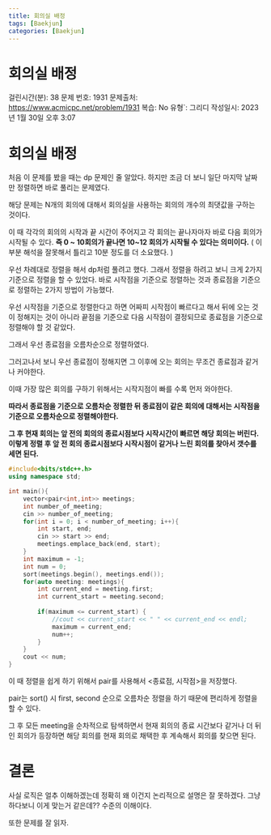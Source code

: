 ```yaml
---
title: 회의실 배정
tags: [Baekjun]
categories: [Baekjun]
---
```

# 회의실 배정

걸린시간(분): 38
문제 번호: 1931
문제출처: https://www.acmicpc.net/problem/1931
복습: No
유형`: 그리디
작성일시: 2023년 1월 30일 오후 3:07

# 회의실 배정

처음 이 문제를 봤을 때는 dp 문제인 줄 알았다. 하지만 조금 더 보니 일단 마지막 날짜만 정렬하면 바로 풀리는 문제였다.

해당 문제는 N개의 회의에 대해서 회의실을 사용하는 회의의 개수의 최댓값을 구하는 것이다.

이 때 각각의 회의의 시작과 끝 시간이 주어지고 각 회의는 끝나자마자 바로 다음 회의가 시작될 수 있다. **즉 0 ~ 10회의가 끝나면 10~12 회의가 시작될 수 있다는 의미이다.** ( 이 부분 해석을 잘못해서 틀리고 10분 정도를 더 소요했다. )

우선 차례대로 정렬을 해서 dp처럼 풀려고 했다. 그래서 정렬을 하려고 보니 크게 2가지 기준으로 정렬을 할 수 있었다. 바로 시작점을 기준으로 정렬하는 것과 종료점을 기준으로 정렬하는 2가지 방법이 가능했다.

우선 시작점을 기준으로 정렬한다고 하면 어짜피 시작점이 빠르다고 해서 뒤에 오는 것이 정해지는 것이 아니라 끝점을 기준으로 다음 시작점이 결정되므로 종료점을 기준으로 정렬해야 할 것 같았다.

그래서 우선 종료점을 오름차순으로 정렬하였다. 

그러고나서 보니 우선 종료점이 정해지면 그 이후에 오는 회의는 무조건 종료점과 같거나 커야한다.

이때 가장 많은 회의를 구하기 위해서는 시작지점이 빠를 수록 먼저 와야한다.

**따라서 종료점을 기준으로 오름차순 정렬한 뒤 종료점이 같은 회의에 대해서는 시작점을 기준으로 오름차순으로 정렬해야한다.**

**그 후 현재 회의는 앞 전의 회의의 종료시점보다 시작시간이 빠르면 해당 회의는 버린다. 이렇게 정렬 후 앞 전 회의 종료시점보다 시작시점이 같거나 느린 회의를 찾아서 갯수를 세면 된다.**

```cpp
#include<bits/stdc++.h>
using namespace std;

int main(){
    vector<pair<int,int>> meetings;
    int number_of_meeting;
    cin >> number_of_meeting;
    for(int i = 0; i < number_of_meeting; i++){
        int start, end;
        cin >> start >> end;
        meetings.emplace_back(end, start);
    }
    int maximum = -1;
    int num = 0;
    sort(meetings.begin(), meetings.end());
    for(auto meeting: meetings){
        int current_end = meeting.first;
        int current_start = meeting.second;
        
        if(maximum <= current_start) {
            //cout << current_start << " " << current_end << endl;
            maximum = current_end;
            num++;
        }
    }
    cout << num;
}
```

이 때 정렬을 쉽게 하기 위해서 pair를 사용해서 <종료점, 시작점>을 저장했다.

pair는 sort() 시 first, second 순으로 오름차순 정렬을 하기 때문에 편리하게 정렬을 할 수 있다.

그 후 모든 meeting을 순차적으로 탐색하면서 현재 회의의 종료 시간보다 같거나 더 뒤인 회의가 등장하면 해당 회의를 현재 회의로 채택한 후 계속해서 회의를 찾으면 된다.

# 결론

사실 로직은 얼추 이해하겠는데 정확히 왜 이건지 논리적으로 설명은 잘 못하겠다. 그냥 하다보니 이게 맞는거 같은데?? 수준의 이해이다. 

또한 문제를 잘 읽자.